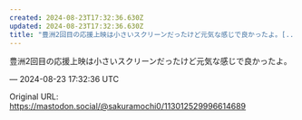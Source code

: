```yaml
---
created: 2024-08-23T17:32:36.630Z
updated: 2024-08-23T17:32:36.630Z
title: "豊洲2回目の応援上映は小さいスクリーンだったけど元気な感じで良かったよ。[...]"
---
```


<p>豊洲2回目の応援上映は小さいスクリーンだったけど元気な感じで良かったよ。</p>

&mdash; 2024-08-23 17:32:36 UTC

Original URL: https://mastodon.social/@sakuramochi0/113012529996614689

